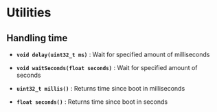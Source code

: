 # Utilities

## Handling time

- **`void delay(uint32_t ms)`** : Wait for specified amount of milliseconds

- **`void waitSeconds(float seconds)`** : Wait for specified amount of seconds
- **`uint32_t millis()`** : Returns time since boot in milliseconds
- **`float seconds()`** : Returns time since boot in seconds
